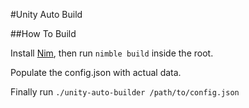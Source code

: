 #Unity Auto Build

##How To Build

Install [Nim](https://nim-lang.org/install.html), then run `nimble build` inside the root. 

Populate the config.json with actual data.

Finally run `./unity-auto-builder /path/to/config.json`